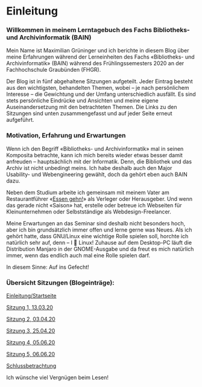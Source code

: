 # Einleitung

### Willkommen in meinem Lerntagebuch des Fachs Bibliotheks- und Archivinformatik (BAIN)

Mein Name ist Maximilian Grüninger und ich berichte in diesem Blog über meine Erfahrungen während der Lerneinheiten des Fachs «Bibliotheks- und Archivinformatik» (BAIN) während des Frühlingssemesters 2020 an der Fachhochschule Graubünden (FHGR).

Der Blog ist in fünf abgehaltene Sitzungen aufgeteilt. Jeder Eintrag besteht aus den wichtigsten, behandelten Themen, wobei – je nach persönlichem Interesse – die Gewichtung und der Umfang unterschiedlich ausfällt.
Es sind stets persönliche Eindrücke und Ansichten und meine eigene Auseinandersetzung mit den betrachteten Themen. Die Links zu den Sitzungen sind unten zusammengefasst und auf jeder Seite erneut aufgeführt.

### Motivation, Erfahrung und Erwartungen

Wenn ich den Begriff «Bibliotheks- und Archivinformatik» mal in seinen Komposita betrachte, kann ich mich bereits wieder etwas besser damit anfreuden – hauptsächlich mit der Informatik. Denn, die Bibliothek und das Archiv ist nicht unbedingt meins. Ich habe deshalb auch den Major Usability- und Webengineering gewählt, doch da gehört eben auch BAIN dazu. 

Neben dem Studium arbeite ich gemeinsam mit meinem Vater am Restaurantführer «[Essen gehn!](www.essengehn.ch)» als Verleger oder Herausgeber. Und wenn das gerade nicht «Saison» hat, erstelle oder betreue ich Webseiten für Kleinunternehmen oder Selbstständige als Webdesign-Freelancer. 

Meine Erwartungen an das Seminar sind deshalb nicht besonders hoch, aber ich bin grundsätzlich immer offen und lerne gerne was Neues. Als ich gehört hatte, dass GNU/Linux eine wichtige Rolle spielen soll, horchte ich natürlich sehr auf, denn – I 💜 Linux! Zuhause auf dem Desktop-PC läuft die Distribution Manjaro in der GNOME-Ausgabe und da freut es mich natürlich immer, wenn das endlich auch mal eine Rolle spielen darf.

In diesem Sinne: Auf ins Gefecht!

### Übersicht Sitzungen (Blogeinträge):

[Einleitung/Startseite](./index.md)

[Sitzung 1, 13.03.20](Sitzung01.md) 

[Sitzung 2, 03.04.20](Sitzung02.md) 

[Sitzung 3, 25.04.20](Sitzung03.md) 

[Sitzung 4, 05.06.20](Sitzung04.md)

[Sitzung 5, 06.06.20](Sitzung05.md) 

[Schlussbetrachtung](Z-Schlussbetrachtung.md) 

Ich wünsche viel Vergnügen beim Lesen!

